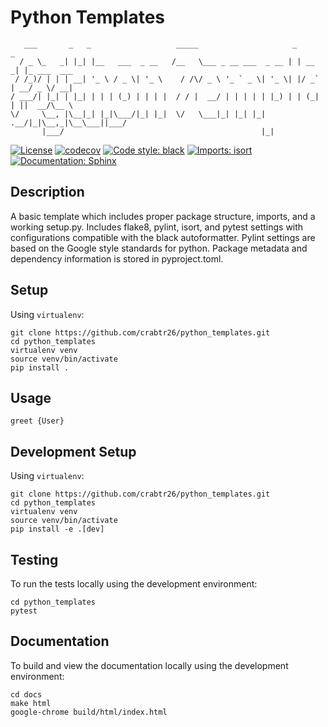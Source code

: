 <!-- [![Build and Test](https://github.com/snowflakedb/snowflake-connector-python/actions/workflows/build_test.yml/badge.svg)](https://github.com/snowflakedb/snowflake-connector-python/actions/workflows/build_test.yml)
[![codecov](https://codecov.io/gh/snowflakedb/snowflake-connector-python/branch/main/graph/badge.svg?token=MVKSNtnLr0)](https://codecov.io/gh/snowflakedb/snowflake-connector-python)
[![PyPi](https://img.shields.io/pypi/v/snowflake-connector-python.svg)](https://pypi.python.org/pypi/snowflake-connector-python/) -->
<!-- [![License](https://img.shields.io/badge/license-MIT-green)](./LICENSE) [![Codestyle Black](https://img.shields.io/badge/code%20style-black-000000.svg)](https://github.com/psf/black) -->

<!-- ![NPM License](https://img.shields.io/npm/l/:packageName) -->
# Python Templates
<!-- Templates for developing, testing, packaging, and deploying python applications. -->

```
   ___       _   _                   _____                     _       _            
  / _ \_   _| |_| |__   ___  _ __   /__   \___ _ __ ___  _ __ | | __ _| |_ ___  ___ 
 / /_)/ | | | __| '_ \ / _ \| '_ \    / /\/ _ \ '_ ` _ \| '_ \| |/ _` | __/ _ \/ __|
/ ___/| |_| | |_| | | | (_) | | | |  / / |  __/ | | | | | |_) | | (_| | ||  __/\__ \
\/     \__, |\__|_| |_|\___/|_| |_|  \/   \___|_| |_| |_| .__/|_|\__,_|\__\___||___/
       |___/                                            |_|                         
```
                    

[![License](https://img.shields.io/badge/License-Creative%20Commons%20Zero%20v1.0-informational?style=flat)](./LICENSE)
[![codecov](https://codecov.io/gh/crabtr26/python_templates/branch/main/graph/badge.svg?token=RRYTJVFDG3)](https://codecov.io/gh/crabtr26/python_templates)
[![Code style: black](https://img.shields.io/badge/code%20style-black-151515?style=flat)](https://github.com/psf/black)
[![Imports: isort](https://img.shields.io/badge/%20imports-isort-EE8236?style=flat)](https://pycqa.github.io/isort/)
[![Documentation: Sphinx](https://img.shields.io/badge/Documentation-Sphinx-08476D?style=flat)](https://www.sphinx-doc.org/en/master/)


## Description
A basic template which includes proper package structure, imports, and a working setup.py.
Includes flake8, pylint, isort, and pytest settings with configurations compatible with
the black autoformatter. Pylint settings are based on the Google style standards for python.
Package metadata and dependency information is stored in pyproject.toml.

## Setup
Using `virtualenv`:
```
git clone https://github.com/crabtr26/python_templates.git
cd python_templates
virtualenv venv
source venv/bin/activate
pip install .
```

## Usage
```
greet {User}
```

## Development Setup
Using `virtualenv`:
```
git clone https://github.com/crabtr26/python_templates.git
cd python_templates
virtualenv venv
source venv/bin/activate
pip install -e .[dev]
```

## Testing
To run the tests locally using the development environment:
```
cd python_templates
pytest
```

## Documentation
To build and view the documentation locally using the development environment:
```
cd docs
make html
google-chrome build/html/index.html
```

